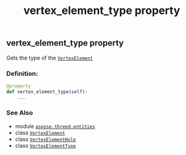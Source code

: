 ﻿---
title: vertex_element_type property
second_title: Aspose.3D for Python via .NET API References
description: 
type: docs
weight: 90
url: /python-net/aspose.threed.entities/vertexelementhole/vertex_element_type/
is_root: false
---

## vertex_element_type property


Gets the type of the [`VertexElement`](/3d/python-net/aspose.threed.entities/vertexelement)
### Definition:
```python
@property
def vertex_element_type(self):
    ...
```

### See Also
* module [`aspose.threed.entities`](../../)
* class [`VertexElement`](/3d/python-net/aspose.threed.entities/vertexelement)
* class [`VertexElementHole`](/3d/python-net/aspose.threed.entities/vertexelementhole)
* class [`VertexElementType`](/3d/python-net/aspose.threed.entities/vertexelementtype)
